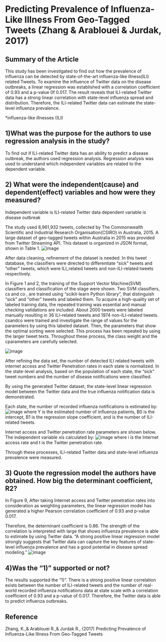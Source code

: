 # Predicting Prevalence of Influenza-Like Illness From Geo-Tagged Tweets (Zhang & Arablouei & Jurdak, 2017)



## Summary of the Article
This study has been investigated to find out how the prevalence of influenza can be detected by state-of-the-art influenza-like illness(ILI) related Tweets. To examine the influence of Twitter data on the disease outbreaks, a linear regression was established with a correlation coefficient of 0.93 and a p-value 0f 0.017. The result reveals that ILI-related Twitter data has a strong linear correlation with state-level influenza spread and distribution. Therefore, the ILI-related Twitter data can estimate the state-level influenza prevalence.
 
*influenza-like illnesses (ILI)

## 1)What was the purpose for the authors to use regression analysis in the study?

To find out if ILI-related Twitter data has an ability to predict a disease outbreak,  the authors used regression analysis. Regression analysis was used to understand which independent variables are related to the dependent variable. 



## 2) What were the independent(cause) and dependent(effect) variables and how were they measured? 

Independent variable is ILI-related Twitter data dependent variable is disease outbreak

The study used 8,961,932 tweets, collected by The Commonwealth Scientific and Industrial Research Organisation(CSIRO) in Australia, 2015. A large dataset of geo-tagged tweets within Australia in 2015 was provided from Twitter Streaming API. This dataset is organized in JSON format, shown in Table 1. 
![image](https://user-images.githubusercontent.com/89971178/133129245-857f940e-eddf-4c68-bd4f-2dd5bcb84d80.png)


After data cleaning, refinement of the dataset is needed. In this tweet database, the classifiers were directed to differentiate “sick” tweets and “other” tweets, which were ILI_related tweets and non-ILI-related tweets respectively.  

In Figure 1 and 2, the training of the Support Vector Machine(SVM) classifiers and classification of the stage were shown. Two SVM classifiers, cs and co , are trained using “scikit-learn Python library”, that distinguish “sick” and “other” tweets and labeled them. To acquire a high-quality set of labeled training data, the repeated training was essential and manual checking validations are included. About 2000 tweets were labeled manually resulting in 36 ILI-related tweets and 1974 non-ILI-related tweets. csandco were trained and investigate the range of values for the parameters by using this labeled dataset. Then, the parameters that show the optimal sorting were selected. This process has been repeated by using the larger tweet texts. Throughout these process, the class weight and the cparameters are carefully selected.

![image](https://user-images.githubusercontent.com/89971178/133129339-0b9ceecb-2166-4e89-8c9e-3ce6ee669c34.png)


After refining the data set, the number of detected ILI related tweets with internet access and Twitter Penetration rates in each state is normalized. In the state-level analysis, based on the population of each state, the “sick” tweet numbers and the number of disease notifications were classified. 

By using the generated Twitter dataset, the state-level linear regression model between the Twitter data and the true influenza notification data is demonstrated.


Each state, the number of recorded influenza notifications is estimated by:
![image](https://user-images.githubusercontent.com/89971178/133129505-8f23f9cb-df20-4916-be9a-16a1b45d81c5.png)
where Y is the estimated number of influenza patients, B0 is the intercept, B1 is the regression slope coefficient, and  is the number of ILI-related tweets.

Internet access and Twitter penetration rate parameters are shown below. 
The independent variable xis calculated by:
![image](https://user-images.githubusercontent.com/89971178/133129484-6db71a47-82b6-4606-9c32-1c439d921224.png)
where i is the Internet access rate and t is the Twitter penetration rate.

Through these processes, ILI-related Twitter data and state-level influenza prevalence were measured.



## 3) Quote the regression model the authors have obtained. How big the determinant coefficient, R2? 
In Figure 9, After taking Internet access and Twitter penetration rates into consideration as weighting parameters, the linear regression model has generated a higher Pearson correlation coefficient of 0.93 and p-value 0.017.  

Therefore, the determinant coefficient is 0.86. The strength of the correlation is interpreted with large that shows influenza prevalence is able to estimate by using Twitter data.
“A strong positive linear regression model strongly suggests that Twitter data can capture the key features of state-level influenza prevalence and has a good potential in disease spread modeling.”
![image](https://user-images.githubusercontent.com/89971178/133129532-06570510-3632-4910-9366-503dc8c178ed.png)





## 4)Was the “1)” supported or not?

The results supported the “1)”. There is a strong positive linear correlation exists between the number of ILI-related tweets and the number of real-world recorded influenza notifications data at state scale with a correlation coefficient of 0.93 and a p-value of 0.017. Therefore, the Twitter data is able to predict influenza outbreaks.


## Reference

Zhang, K.,& Arablouei R.,& Jurdak R., (2017) Predicting Prevalence of Influenza-Like Illness From Geo-Tagged Tweets

